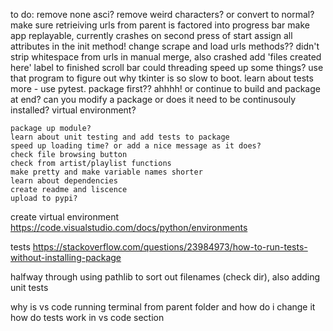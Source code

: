 to do:
    remove none asci? remove weird characters? or convert to normal? 
    make sure retrieiving urls from parent is factored into progress bar
    make app replayable, currently crashes on second press of start
    assign all attributes in the init method! change scrape and load urls methods??
    didn't strip whitespace from urls in manual merge, also crashed
    add 'files created here' label to finished scroll bar
    could threading speed up some things? use that program to figure out why tkinter is so slow to boot.
    learn about tests more - use pytest. package first?? ahhhh! or continue to build and package at end? can you modify a package or does it need to be continusouly installed? 
    virtual environment?

    package up module?
    learn about unit testing and add tests to package
    speed up loading time? or add a nice message as it does?
    check file browsing button
    check from artist/playlist functions
    make pretty and make variable names shorter
    learn about dependencies
    create readme and liscence
    upload to pypi?

create virtual environment
https://code.visualstudio.com/docs/python/environments

tests
https://stackoverflow.com/questions/23984973/how-to-run-tests-without-installing-package

halfway through using pathlib to sort out filenames (check dir), also adding unit tests

why is vs code running terminal from parent folder and how do i change it
how do tests work in vs code section

